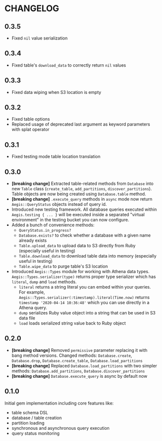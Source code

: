 # CHANGELOG

## 0.3.5

- Fixed `nil` value serialization

## 0.3.4

- Fixed table's `download_data` to correctly return `nil` values

## 0.3.3

- Fixed data wiping when S3 location is empty

## 0.3.2

- Fixed table options
- Replaced usage of deprecated last argument as keyword parameters with splat operator

## 0.3.1

- Fixed testing mode table location translation

## 0.3.0

- **[breaking change]** Extracted table-related methods from `Database` into new `Table` class (`create_table`,
  `add_partitions`, `discover_partitions`). Table objects are now being created using `Database.table` method.
- **[breaking change]** `.execute_query` methods in `async` mode now return `Aegis::QueryStatus` objects instead of
  query id.
- Introduced new testing framework. All database queries executed within `Aegis.testing { ... }` will be executed
  inside a separated "virtual environment" in the testing bucket you can now configure.
- Added a bunch of convenience methods:
  - `QueryStatus.in_progress?`
  - `Database.exists?` to check whether a database with a given name already exists
  - `Table.upload_data` to upload data to S3 directly from Ruby (especially useful in testing)
  - `Table.download_data` to download table data into memory (especially useful in testing)
  - `Table.wipe_data` to purge table's S3 location
- Introduced `Aegis::Types` module for working with Athena data types. `Aegis::Types.serializer(type)` returns proper
  type serializer which has `literal`, `dump` and `load` methods.
  - `literal` returns a string literal you can embed within your queries.
    For example, `Aegis::Types.serializer(:timestamp).literal(Time.now)` returns `timestamp '2020-04-14 10:36:48'` which
    you can use directly in a Athena query.
  - `dump` serializes Ruby value object into a string that can be used in S3 data file
  - `load` loads serialized string value back to Ruby object

## 0.2.0

- **[breaking change]** Removed `permissive` parameter replacing it with bang method versions. Changed methods:
  `Database.create`, `Database.drop`, `Database.create_table`, `Database.load_partitions`
- **[breaking change]** Replaced `Database.load_partitions` with two simpler methods:
  `Database.add_partitions`, `Database.discover_partitions`
- **[breaking change]** `Database.execute_query` is async by default now

## 0.1.0

Initial gem implementation including core features like:
- table schema DSL
- database / table creation
- partition loading
- synchronous and asynchronous query execution
- query status monitoring

